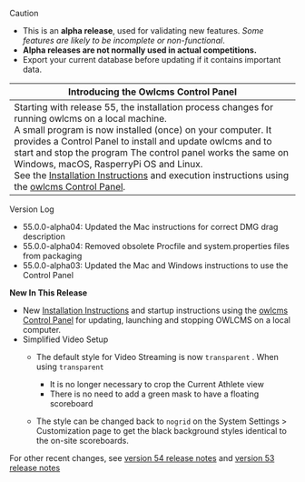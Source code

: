 > [!CAUTION]
>
> - This is an **alpha release**, used for validating new features.  *Some features are likely to be incomplete or non-functional*.
> - **Alpha releases are not normally used in actual competitions.** 
> - Export your current database before updating if it contains important data.

| Introducing the Owlcms Control Panel                         |
| ------------------------------------------------------------ |
| Starting with release 55, the installation process changes for running owlcms on a local machine.<br />A small program is now installed (once) on your computer. It provides a Control Panel to install and update owlcms and to start and stop the program  The control panel works the same on Windows, macOS, RasperryPi OS and Linux.<br />See the [Installation Instructions](https://${env.REPO_OWNER}.github.io/${env.O_REPO_NAME}/#/LocalDownloads.) and execution instructions using the [owlcms Control Panel](https://${env.REPO_OWNER}.github.io/${env.O_REPO_NAME}/#/LocalControlPanel.md). |

Version Log

- 55.0.0-alpha04: Updated the Mac instructions for correct DMG drag description
- 55.0.0-alpha04: Removed obsolete Procfile and system.properties files from packaging
- 55.0.0-alpha03: Updated the Mac and Windows instructions to use the Control Panel

**New In This Release**

- New [Installation Instructions](https://${env.REPO_OWNER}.github.io/${env.O_REPO_NAME}/#/LocalDownloads.) and startup instructions using the [owlcms Control Panel](https://${env.REPO_OWNER}.github.io/${env.O_REPO_NAME}/#/LocalControlPanel.md) for updating, launching and stopping OWLCMS on a local computer.
- Simplified Video Setup
  - The default style for Video Streaming is now `transparent` . When using `transparent` 
    - It is no longer necessary to crop the Current Athlete view
    - There is no need to add a green mask to have a floating scoreboard

  - The style can be changed back to `nogrid` on the System Settings > Customization page to get the black background styles identical to the on-site scoreboards.


For other recent changes, see [version 54 release notes](https://github.com/owlcms/owlcms4/releases/tag/54.2.1) and [version 53 release notes](https://github.com/owlcms/owlcms4/releases/tag/53.1.0)
